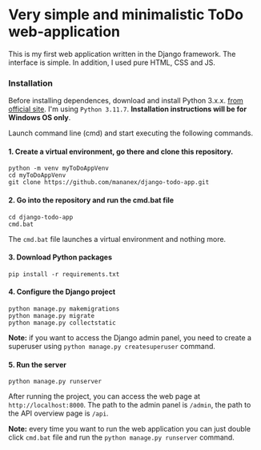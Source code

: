 # Very simple and minimalistic ToDo web-application

This is my first web application written in the Django framework. The interface is simple. In addition, I used pure HTML, CSS and JS.

### Installation
Before installing dependences, download and install Python 3.x.x. [from official site](https://www.python.org/). I'm using `Python 3.11.7`. **Installation instructions will be for Windows OS only**.

Launch command line (cmd) and start executing the following commands.

#### 1. Create a virtual environment, go there and clone this repository.
```
python -m venv myToDoAppVenv
cd myToDoAppVenv
git clone https://github.com/mananex/django-todo-app.git
```
#### 2. Go into the repository and run the cmd.bat file
```
cd django-todo-app
cmd.bat
```
The `cmd.bat` file launches a virtual environment and nothing more.
#### 3. Download Python packages
```
pip install -r requirements.txt
```
#### 4. Configure the Django project
```
python manage.py makemigrations
python manage.py migrate
python manage.py collectstatic
```
**Note:** if you want to access the Django admin panel, you need to create a superuser using `python manage.py createsuperuser` command.
#### 5. Run the server
```
python manage.py runserver
```
After running the project, you can access the web page at `http://localhost:8000`.
The path to the admin panel is `/admin`, the path to the API overview page is `/api`.

**Note:** every time you want to run the web application you can just double click `cmd.bat` file and run the `python manage.py runserver` command.
